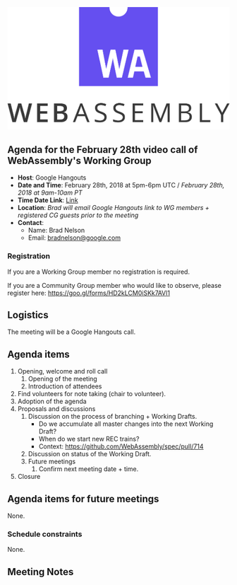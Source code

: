 ![WebAssembly logo](/images/WebAssembly.png)

## Agenda for the February 28th video call of WebAssembly's Working Group

- **Host**: Google Hangouts
- **Date and Time**: February 28th, 2018 at 5pm-6pm UTC / *February 28th, 2018 at 9am-10am PT*
- **Time Date Link**: [Link](https://www.timeanddate.com/worldclock/fixedtime.html?msg=WebAssembly+WG+Meeting&iso=20180228T09&p1=224&ah=1)
- **Location**: *Brad will email Google Hangouts link to WG members + registered CG guests prior to the meeting*
- **Contact**:
    - Name: Brad Nelson
    - Email: bradnelson@google.com

### Registration

If you are a Working Group member no registration is required.

If you are a Community Group member who would like to observe, please register
here:
https://goo.gl/forms/HD2kLCM0iSKk7AVl1

## Logistics

The meeting will be a Google Hangouts call.

## Agenda items

1. Opening, welcome and roll call
    1. Opening of the meeting
    1. Introduction of attendees
1. Find volunteers for note taking (chair to volunteer).
1. Adoption of the agenda
1. Proposals and discussions
    1. Discussion on the process of branching + Working Drafts.
       * Do we accumulate all master changes into the next Working Draft?
       * When do we start new REC trains?
       * Context: https://github.com/WebAssembly/spec/pull/714
    1. Discussion on status of the Working Draft.
    1. Future meetings
       1. Confirm next meeting date + time.
1. Closure

## Agenda items for future meetings

None.

### Schedule constraints

None.

## Meeting Notes

